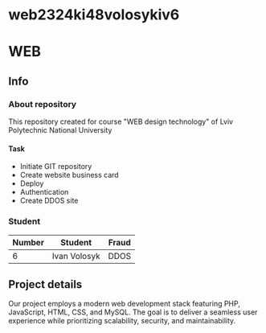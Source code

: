 # web2324ki48volosykiv6
# WEB

## Info
### About repository
This repository created for course "WEB design technology" of Lviv Polytechnic National University

#### Task
- Initiate GIT repository
- Create website business card
- Deploy 
- Authentication
- Create DDOS site

### Student
| Number | Student | Fraud |
| ------ | ------- | ----- |
| 6     | Ivan Volosyk | DDOS |

## Project details
Our project employs a modern web development stack featuring PHP, JavaScript, HTML, CSS, and MySQL. The goal is to deliver a seamless user experience while prioritizing scalability, security, and maintainability.

